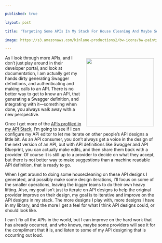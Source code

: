 ---
published: true
layout: post
title: 'Targeting Some APIs In My Stack For House Cleaning And Maybe Some Design Iterations'
image: https://s3.amazonaws.com/kinlane-productions2/bw-icons/bw-painting-easel.png
---

<p><img style="padding: 10px;" src="https://s3.amazonaws.com/kinlane-productions2/bw-icons/bw-painting-easel.png" alt="" width="225" align="right" />
<p>As I look through more APIs, and I don&rsquo;t just play around in their developer portal, and look at documentation, I am actually get my hands dirty generating Swagger definitions, and authenticating and making calls to an API. There is no better way to get to know an API, that generating a Swagger definition, and integrating with it&mdash;something when done, you always walk away with a new perspective.
<p>Once I get more of the <a href="https://github.com/kinlane/api-stack/tree/gh-pages/data">APIs profiled in my API Stack</a>, I&rsquo;m going to see if I can configure my API editor to let me iterate on other people&rsquo;s API designs a little bit. As an API consumer, you don&rsquo;t always get a voice in the design of the next version of an API, but with API definitions like Swagger and API Blueprint, you can actually make edits, and then share them back with a provider. Of course it is still up to a provider to decide on what they accept, but there is not better way to make suggestions than a machine readable API definition, that is ready to go.
<p>When I get around to doing some housecleaning on these API designs I generated, and possibly make some design iterations, I&rsquo;ll focus on some of the smaller operations, leaving the bigger teams to do their own heavy lifting. Also, my goal isn&rsquo;t just to iterate on API designs to help the original provider improve on their design, my goal is to iterative and improve on the API designs in my stack. The more designs I play with, more designs I have in my library, and the more I get a feel for what I think API designs could, or should look like.
<p>I can&rsquo;t fix all the APIs in the world, but I can improve on the hard work that has already occurred, and who knows, maybe some providers will see it for the compliment that it is, and listen to some of my API designing that is occurring out loud.

